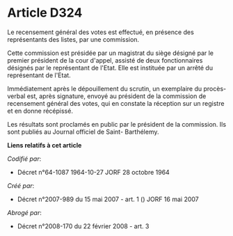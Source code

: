 # Article D324

Le recensement général des votes est effectué, en présence des représentants des listes, par une commission.

Cette commission est présidée par un magistrat du siège désigné par le premier président de la cour d'appel, assisté de deux
fonctionnaires désignés par le représentant de l'Etat. Elle est instituée par un arrêté du représentant de l'Etat.

Immédiatement après le dépouillement du scrutin, un exemplaire du procès-verbal est, après signature, envoyé au président de
la commission de recensement général des votes, qui en constate la réception sur un registre et en donne récépissé.

Les résultats sont proclamés en public par le président de la commission. Ils sont publiés au Journal officiel de Saint-
Barthélemy.

**Liens relatifs à cet article**

_Codifié par_:

  - Décret n°64-1087 1964-10-27 JORF 28 octobre 1964

_Créé par_:

  - Décret n°2007-989 du 15 mai 2007 - art. 1 () JORF 16 mai 2007

_Abrogé par_:

  - Décret n°2008-170 du 22 février 2008 - art. 3
